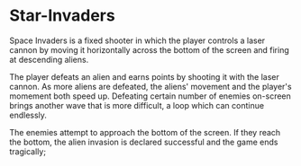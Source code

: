 # Star-Invaders
Space Invaders is a fixed shooter in which the player controls a laser cannon by moving it horizontally across the bottom of the screen and firing at descending aliens.

The player defeats an alien and earns points by shooting it with the laser cannon. As more aliens are defeated, the aliens' movement and the player's momement both speed up. Defeating certain number of enemies on-screen brings another wave that is more difficult, a loop which can continue endlessly.

The enemies attempt to approach the bottom of the screen. If they reach the bottom, the alien invasion is declared successful and the game ends tragically; 
